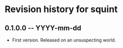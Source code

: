 # Revision history for squint

## 0.1.0.0 -- YYYY-mm-dd

* First version. Released on an unsuspecting world.
